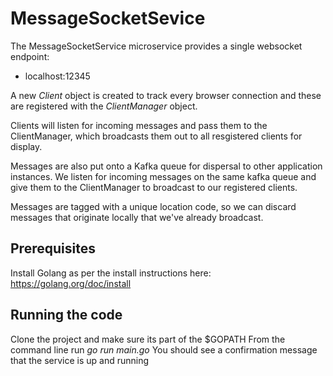 # MessageSocketSevice

The MessageSocketService microservice provides a single websocket endpoint:

- localhost:12345 

A new *Client* object is created to track every browser connection and these are registered with the *ClientManager* object.

Clients will listen for incoming messages and pass them to the ClientManager, which broadcasts them out to all resgistered clients for display.

Messages are also put onto a Kafka queue for dispersal to other application instances.
We listen for incoming messages on the same kafka queue and give them to the ClientManager to broadcast to our registered clients.

Messages are tagged with a unique location code, so we can discard messages that originate locally that we've already broadcast.


## Prerequisites

Install Golang as per the install instructions here: https://golang.org/doc/install

## Running the code

Clone the project and make sure its part of the $GOPATH
From the command line run *go run main.go*
You should see a confirmation message that the service is up and running
